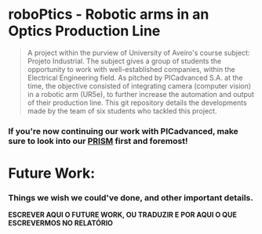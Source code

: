 # roboPtics - Robotic arms in an Optics Production Line

> A project within the purview of University of Aveiro's course subject: Projeto Industrial.  The subject gives a group of students the opportunity to work with well-established companies, within the Electrical Engineering field. As pitched by PICadvanced S.A. at the time, the objective consisted of integrating camera (computer vision) in a robotic arm (UR5e), to further increase the automation and output of their production line.
This git repository details the developments made by the team of six students who tackled this project.

### If you're now continuing our work with PICadvanced, make sure to look into our [PRISM](https://github.com/leonardo-ra/PI/tree/main/Setup) first and foremost!

# Future Work:

### Things we wish we could've done, and other important details.

**ESCREVER AQUI O FUTURE WORK, OU TRADUZIR E POR AQUI O QUE ESCREVERMOS NO RELATÓRIO**
